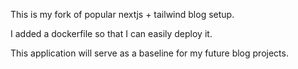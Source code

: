 This is my fork of popular nextjs + tailwind blog setup. 

I added a dockerfile so that I can easily deploy it. 

This application will serve as a baseline for my future blog projects.